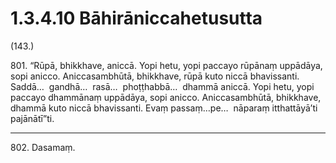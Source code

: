 # 1.3.4.10 Bāhirāniccahetusutta

(143.)

801\. “Rūpā, bhikkhave, aniccā. Yopi hetu, yopi paccayo rūpānaṃ uppādāya, sopi anicco. Aniccasambhūtā, bhikkhave, rūpā kuto niccā bhavissanti. Saddā…  gandhā…  rasā…  phoṭṭhabbā…  dhammā aniccā. Yopi hetu, yopi paccayo dhammānaṃ uppādāya, sopi anicco. Aniccasambhūtā, bhikkhave, dhammā kuto niccā bhavissanti. Evaṃ passaṃ…pe…  nāparaṃ itthattāyā’ti pajānātī”ti.

---

802\. Dasamaṃ.
